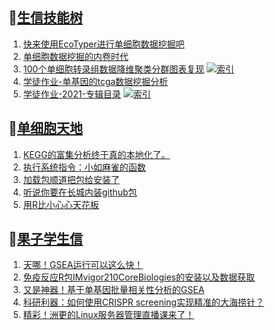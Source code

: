 ## 📝[生信技能树](https://github.com/ixxmu/mp_duty/issues?q=label%3A%E7%94%9F%E4%BF%A1%E6%8A%80%E8%83%BD%E6%A0%91+is%3Aclosed)
<!-- 1issueTable -->

1. [快来使用EcoTyper进行单细胞数据挖掘吧](https://github.com/ixxmu/mp_duty/issues/3993) 
2. [单细胞数据挖掘的内卷时代](https://github.com/ixxmu/mp_duty/issues/3982) 
3. [100个单细胞转录组数据降维聚类分群图表复现](https://github.com/ixxmu/mp_duty/issues/3981) [![索引](https://img.shields.io/github/labels/ixxmu/mp_duty/索引)](https://github.com/ixxmu/mp_duty/labels/索引)
4. [学徒作业-单基因的tcga数据挖掘分析](https://github.com/ixxmu/mp_duty/issues/3967) 
5. [学徒作业-2021-专辑目录](https://github.com/ixxmu/mp_duty/issues/3964) [![索引](https://img.shields.io/github/labels/ixxmu/mp_duty/索引)](https://github.com/ixxmu/mp_duty/labels/索引)
<!-- 1issueTable -->
## 📝[单细胞天地](https://github.com/ixxmu/mp_duty/issues?q=label%3A%E5%8D%95%E7%BB%86%E8%83%9E%E5%A4%A9%E5%9C%B0+is%3Aclosed)
<!-- 2issueTable -->

1. [KEGG的富集分析终于真的本地化了。](https://github.com/ixxmu/mp_duty/issues/4013) 
2. [执行系统指令：小如麻雀的函数](https://github.com/ixxmu/mp_duty/issues/3960) 
3. [加载包顺道把包给安装了](https://github.com/ixxmu/mp_duty/issues/3933) 
4. [听说你要在长城内装github包](https://github.com/ixxmu/mp_duty/issues/3926) 
5. [用R比小心心天花板](https://github.com/ixxmu/mp_duty/issues/3760) 
<!-- 2issueTable -->

## 📝[果子学生信](https://github.com/ixxmu/mp_duty/issues?q=label%3A%E6%9E%9C%E5%AD%90%E5%AD%A6%E7%94%9F%E4%BF%A1+is%3Aclosed)
<!-- 3issueTable -->

1. [天哪！GSEA运行可以这么快！](https://github.com/ixxmu/mp_duty/issues/3953) 
2. [免疫反应R包IMvigor210CoreBiologies的安装以及数据获取](https://github.com/ixxmu/mp_duty/issues/3795) 
3. [又是神器！基于单基因批量相关性分析的GSEA](https://github.com/ixxmu/mp_duty/issues/3772) 
4. [科研利器：如何使用CRISPR screening实现精准的大海捞针？](https://github.com/ixxmu/mp_duty/issues/3684) 
5. [精彩！洲更的Linux服务器管理直播课来了！](https://github.com/ixxmu/mp_duty/issues/3659) 
<!-- 3issueTable -->
